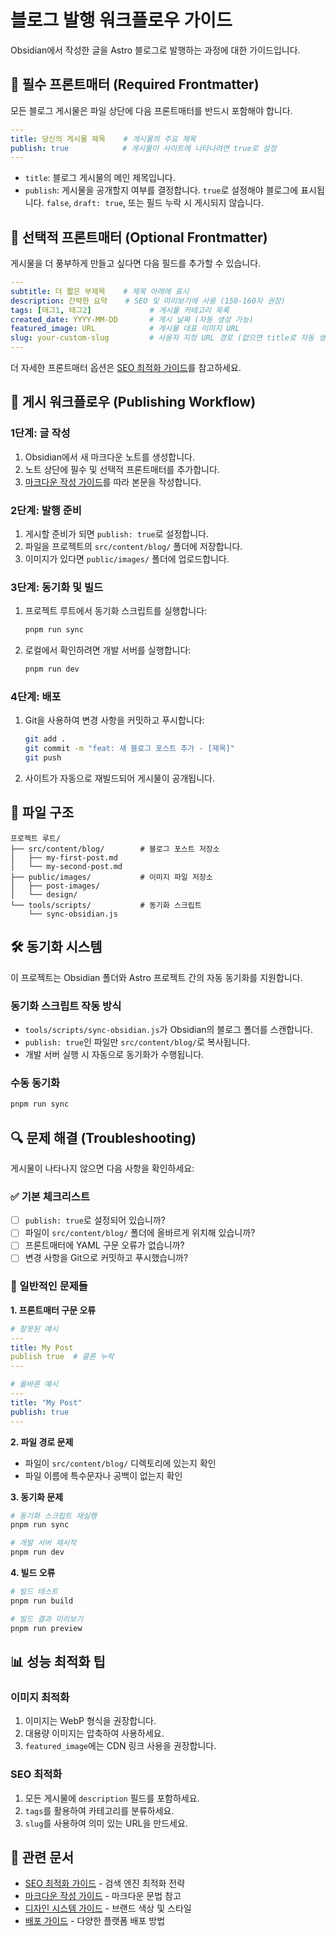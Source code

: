 # 블로그 발행 워크플로우 가이드

Obsidian에서 작성한 글을 Astro 블로그로 발행하는 과정에 대한 가이드입니다.

## 📝 필수 프론트매터 (Required Frontmatter)

모든 블로그 게시물은 파일 상단에 다음 프론트매터를 반드시 포함해야 합니다.

```yaml
---
title: 당신의 게시물 제목    # 게시물의 주요 제목
publish: true            # 게시물이 사이트에 나타나려면 true로 설정
---
```

- `title`: 블로그 게시물의 메인 제목입니다.
- `publish`: 게시물을 공개할지 여부를 결정합니다. `true`로 설정해야 블로그에 표시됩니다. `false`, `draft: true`, 또는 필드 누락 시 게시되지 않습니다.

## 🎨 선택적 프론트매터 (Optional Frontmatter)

게시물을 더 풍부하게 만들고 싶다면 다음 필드를 추가할 수 있습니다.

```yaml
---
subtitle: 더 짧은 부제목    # 제목 아래에 표시
description: 간략한 요약    # SEO 및 미리보기에 사용 (150-160자 권장)
tags: [태그1, 태그2]             # 게시물 카테고리 목록
created_date: YYYY-MM-DD       # 게시 날짜 (자동 생성 가능)
featured_image: URL            # 게시물 대표 이미지 URL
slug: your-custom-slug         # 사용자 지정 URL 경로 (없으면 title로 자동 생성)
---
```

더 자세한 프론트매터 옵션은 [SEO 최적화 가이드](seo-optimization-guide.md)를 참고하세요.

## 🔄 게시 워크플로우 (Publishing Workflow)

### 1단계: 글 작성
1. Obsidian에서 새 마크다운 노트를 생성합니다.
2. 노트 상단에 필수 및 선택적 프론트매터를 추가합니다.
3. [마크다운 작성 가이드](markdown-writing-guide.md)를 따라 본문을 작성합니다.

### 2단계: 발행 준비
1. 게시할 준비가 되면 `publish: true`로 설정합니다.
2. 파일을 프로젝트의 `src/content/blog/` 폴더에 저장합니다.
3. 이미지가 있다면 `public/images/` 폴더에 업로드합니다.

### 3단계: 동기화 및 빌드
1. 프로젝트 루트에서 동기화 스크립트를 실행합니다:
   ```bash
   pnpm run sync
   ```
2. 로컬에서 확인하려면 개발 서버를 실행합니다:
   ```bash
   pnpm run dev
   ```

### 4단계: 배포
1. Git을 사용하여 변경 사항을 커밋하고 푸시합니다:
   ```bash
   git add .
   git commit -m "feat: 새 블로그 포스트 추가 - [제목]"
   git push
   ```
2. 사이트가 자동으로 재빌드되어 게시물이 공개됩니다.

## 📁 파일 구조

```
프로젝트 루트/
├── src/content/blog/        # 블로그 포스트 저장소
│   ├── my-first-post.md
│   └── my-second-post.md
├── public/images/           # 이미지 파일 저장소
│   ├── post-images/
│   └── design/
└── tools/scripts/           # 동기화 스크립트
    └── sync-obsidian.js
```

## 🛠️ 동기화 시스템

이 프로젝트는 Obsidian 폴더와 Astro 프로젝트 간의 자동 동기화를 지원합니다.

### 동기화 스크립트 작동 방식
- `tools/scripts/sync-obsidian.js`가 Obsidian의 블로그 폴더를 스캔합니다.
- `publish: true`인 파일만 `src/content/blog/`로 복사됩니다.
- 개발 서버 실행 시 자동으로 동기화가 수행됩니다.

### 수동 동기화
```bash
pnpm run sync
```

## 🔍 문제 해결 (Troubleshooting)

게시물이 나타나지 않으면 다음 사항을 확인하세요:

### ✅ 기본 체크리스트
- [ ] `publish: true`로 설정되어 있습니까?
- [ ] 파일이 `src/content/blog/` 폴더에 올바르게 위치해 있습니까?
- [ ] 프론트매터에 YAML 구문 오류가 없습니까?
- [ ] 변경 사항을 Git으로 커밋하고 푸시했습니까?

### 🐛 일반적인 문제들

**1. 프론트매터 구문 오류**
```yaml
# 잘못된 예시
---
title: My Post
publish true  # 콜론 누락
---

# 올바른 예시
---
title: "My Post"
publish: true
---
```

**2. 파일 경로 문제**
- 파일이 `src/content/blog/` 디렉토리에 있는지 확인
- 파일 이름에 특수문자나 공백이 없는지 확인

**3. 동기화 문제**
```bash
# 동기화 스크립트 재실행
pnpm run sync

# 개발 서버 재시작
pnpm run dev
```

**4. 빌드 오류**
```bash
# 빌드 테스트
pnpm run build

# 빌드 결과 미리보기
pnpm run preview
```

## 📊 성능 최적화 팁

### 이미지 최적화
1. 이미지는 WebP 형식을 권장합니다.
2. 대용량 이미지는 압축하여 사용하세요.
3. `featured_image`에는 CDN 링크 사용을 권장합니다.

### SEO 최적화
1. 모든 게시물에 `description` 필드를 포함하세요.
2. `tags`를 활용하여 카테고리를 분류하세요.
3. `slug`를 사용하여 의미 있는 URL을 만드세요.

## 🔗 관련 문서

- [SEO 최적화 가이드](seo-optimization-guide.md) - 검색 엔진 최적화 전략
- [마크다운 작성 가이드](markdown-writing-guide.md) - 마크다운 문법 참고
- [디자인 시스템 가이드](design-system-guide.md) - 브랜드 색상 및 스타일
- [배포 가이드](../DEPLOYMENT.md) - 다양한 플랫폼 배포 방법